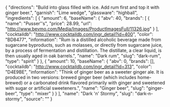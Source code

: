 {
    "directions": "Build into glass filled with ice. Add rum first and top it with ginger beer.",
    "garnish": "Lime wedge",
    "glassware": "highball",
    "ingredients": [
        {
            "amount": 6,
            "baseName": {
                "abv": 40,
                "brands": [
                    {
                        "name": "Pusser''s",
                        "price": 28.99,
                        "url": "http://www.bevmo.com/Media/Images/ProductImagesFull/11326.jpg"
                    }
                ],
                "cocktaildb": "http://www.cocktaildb.com/ingr_detail?id=400",
                "color": "BD8477",
                "information": "Rum is a distilled alcoholic beverage made from sugarcane byproducts, such as molasses, or directly from sugarcane juice, by a process of fermentation and distillation. The distillate, a clear liquid, is then usually aged in oak barrels.",
                "name": "Dark rum",
                "slug": "dark-rum",
                "type": "spirit"
            }
        },
        {
            "amount": 10,
            "baseName": {
                "abv": 0,
                "brands": [],
                "cocktaildb": "http://www.cocktaildb.com/ingr_detail?id=313",
                "color": "D4E9BE",
                "information": "Think of ginger beer as a sweeter ginger ale.  It is produced in two versions: brewed ginger beer (which includes home-brewed) or a carbonated drink flavored primarily with ginger and sweetened with sugar or artificial sweeteners.",
                "name": "Ginger beer",
                "slug": "ginger-beer",
                "type": "mixer"
            }
        }
    ],
    "name": "Dark 'n' Stormy",
    "slug": "dark-n-stormy",
    "source": ""
}